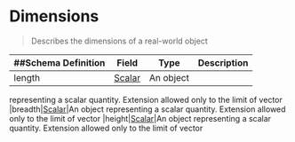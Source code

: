 # Dimensions

> Describes the dimensions of a real-world object

| ##Schema Definition | **Field**                                               | **Type**  | **Description** |
| ------------------- | ------------------------------------------------------- | --------- | --------------- |
| length              | [Scalar](/reference/0.9.3/core/schema-reference/scalar) | An object |

representing a scalar quantity. Extension allowed only to the limit of vector
|breadth|[Scalar](/reference/0.9.3/core/schema-reference/scalar)|An object
representing a scalar quantity. Extension allowed only to the limit of vector
|height|[Scalar](/reference/0.9.3/core/schema-reference/scalar)|An object
representing a scalar quantity. Extension allowed only to the limit of vector
